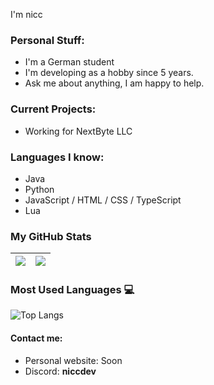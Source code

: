 I'm nicc

### Personal Stuff:
- I'm a German student
- I'm developing as a hobby since 5 years.
- Ask me about anything, I am happy to help.

### Current Projects:
- Working for NextByte LLC

### Languages I know:
- Java
- Python
- JavaScript / HTML / CSS / TypeScript
- Lua

### My GitHub Stats
|<img src="https://github-readme-stats.vercel.app/api?username=niccdevs&&show_icons=true&count_private=true&include_all_commits=true"/>|<img src="https://github-readme-streak-stats.herokuapp.com/?user=niccdevs"/>|
|---|---|

### Most Used Languages 💻

![Top Langs](https://github-readme-stats.vercel.app/api/top-langs/?username=niccdevs&langs_count=8)

#### Contact me:

- Personal website: Soon
- Discord: **niccdev**
  
